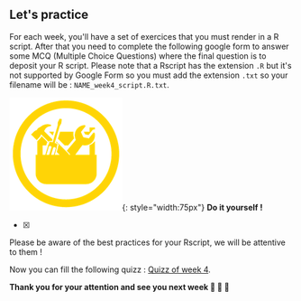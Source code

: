 

## Let's practice

For each week, you'll have a set of exercices that you must render in a R script. 
After that you need to complete the following google form to answer some MCQ (Multiple
Choice Questions) where the final question is to deposit your R script. Please note that
a Rscript has the extension `.R` but it's not supported by Google Form so you must add
the extension `.txt` so your filename will be : `NAME_week4_script.R.txt`. 

![](images/toolbox-do-it-yourself.png){: style="width:75px"} **Do it yourself !**

- [x] 

Please be aware of the best practices for your Rscript, we will be attentive to them !

Now you can fill the following quizz : [Quizz of week 4]().


**Thank you for your attention and see you next week :clap: :clap: :clap:**